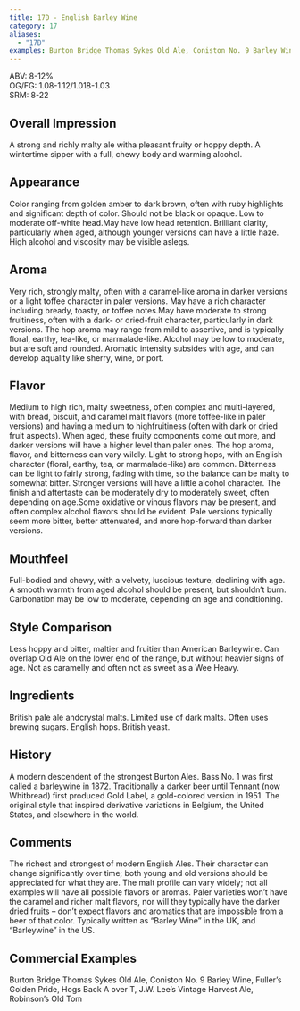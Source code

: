 ```yaml
---
title: 17D - English Barley Wine
category: 17
aliases: 
  - "17D"
examples: Burton Bridge Thomas Sykes Old Ale, Coniston No. 9 Barley Wine, Fuller’s Golden Pride, Hogs Back A over T, J.W. Lee’s Vintage Harvest Ale, Robinson’s Old Tom
---
```


ABV: 8-12%  
OG/FG: 1.08-1.12/1.018-1.03  
SRM: 8-22  

## Overall Impression
A strong and richly malty ale witha pleasant fruity or hoppy depth. A wintertime sipper with a full, chewy body and warming alcohol.

## Appearance
Color ranging from golden amber to dark brown, often with ruby highlights and significant depth of color. Should not be black or opaque. Low to moderate off-white head.May have low head retention. Brilliant clarity, particularly when aged, although younger versions can have a little haze. High alcohol and viscosity may be visible aslegs.

## Aroma
Very rich, strongly malty, often with a caramel-like aroma in darker versions or a light toffee character in paler versions. May have a rich character including bready, toasty, or toffee notes.May have moderate to strong fruitiness, often with a dark- or dried-fruit character, particularly in dark versions. The hop aroma may range from mild to assertive, and is typically floral, earthy, tea-like, or marmalade-like. Alcohol may be low to moderate, but are soft and rounded. Aromatic intensity subsides with age, and can develop aquality like sherry, wine, or port.

## Flavor
Medium to high rich, malty sweetness, often complex and multi-layered, with bread, biscuit, and caramel malt flavors (more toffee-like in paler versions) and having a medium to highfruitiness (often with dark or dried fruit aspects). When aged, these fruity components come out more, and darker versions will have a higher level than paler ones. The hop aroma, flavor, and bitterness can vary wildly. Light to strong hops, with an English character (floral, earthy, tea, or marmalade-like) are common. Bitterness can be light to fairly strong, fading with time, so the balance can be malty to somewhat bitter. Stronger versions will have a little alcohol character. The finish and aftertaste can be moderately dry to moderately sweet, often depending on age.Some oxidative or vinous flavors may be present, and often complex alcohol flavors should be evident. Pale versions typically seem more bitter, better attenuated, and more hop-forward than darker versions.

## Mouthfeel
Full-bodied and chewy, with a velvety, luscious texture, declining with age. A smooth warmth from aged alcohol should be present, but shouldn’t burn. Carbonation may be low to moderate, depending on age and conditioning.

## Style Comparison
Less hoppy and bitter, maltier and fruitier than American Barleywine. Can overlap Old Ale on the lower end of the range, but without heavier signs of age. Not as caramelly and often not as sweet as a Wee Heavy.

## Ingredients
British pale ale andcrystal malts. Limited use of dark malts. Often uses brewing sugars. English hops. British yeast.

## History
A modern descendent of the strongest Burton Ales. Bass No. 1 was first called a barleywine in 1872. Traditionally a darker beer until Tennant (now Whitbread) first produced Gold Label, a gold-colored version in 1951. The original style that inspired derivative variations in Belgium, the United States, and elsewhere in the world.

## Comments
The richest and strongest of modern English Ales. Their character can change significantly over time; both young and old versions should be appreciated for what they are. The malt profile can vary widely; not all examples will have all possible flavors or aromas. Paler varieties won’t have the caramel and richer malt flavors, nor will they typically have the darker dried fruits – don’t expect flavors and aromatics that are impossible from a beer of that color. Typically written as “Barley Wine” in the UK, and “Barleywine” in the US.

## Commercial Examples
Burton Bridge Thomas Sykes Old Ale, Coniston No. 9 Barley Wine, Fuller’s Golden Pride, Hogs Back A over T, J.W. Lee’s Vintage Harvest Ale, Robinson’s Old Tom